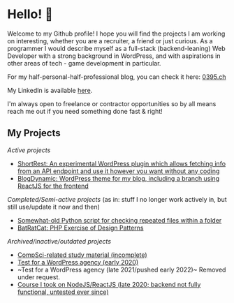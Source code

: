 # Hello! 👋

Welcome to my Github profile! I hope you will find the projects I am working on interesting, whether you are a recruiter, a friend or just curious.
As a programmer I would describe myself as a full-stack (backend-leaning) Web Developer with a strong background in WordPress, and with aspirations in other areas of tech - game development in particular.

For my half-personal-half-professional blog, you can check it here:  [0395.ch](https://0395.ch)

My LinkedIn is available [here](https://www.linkedin.com/in/estev%C3%A3o-n-456aa91a9/).

I'm always open to freelance or contractor opportunities so by all means reach me out if you need something done fast & right!

## My Projects

_Active projects_

- [ShortRest: An experimental WordPress plugin which allows fetching info from an API endpoint and use it however you want without any coding](https://github.com/estevaojneto/wp-shortrest)
- [BlogDynamic: WordPress theme for my blog, including a branch using ReactJS for the frontend](https://github.com/estevaojneto/blogdynamic)

_Completed/Semi-active projects_
(as in: stuff I no longer work actively in, but still use/update it now and then)
- [Somewhat-old Python script for checking repeated files within a folder](https://github.com/estevaojneto/DuplicateFileCheck)
- [BatRatCat: PHP Exercise of Design Patterns](https://github.com/estevaojneto/PHP-BatRatCat)

_Archived/inactive/outdated projects_

- [CompSci-related study material (incomplete)](https://github.com/estevaojneto/ITSME)
- [Test for a WordPress agency (early 2020)](https://github.com/estevaojneto/wordpress_calendar)
- ~Test for a WordPress agency (late 2021/pushed early 2022)~ Removed under request.
- [Course I took on NodeJS/ReactJS (late 2020; backend not fully functional, untested ever since)](https://github.com/estevaojneto/be-the-hero-sample)
